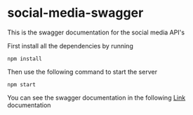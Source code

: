 # social-media-swagger
This is the swagger documentation for the social media API's

First install all the dependencies by running

```
npm install
```
Then use the following command to start the server
```
npm start
```
You can see the swagger documentation in the following [Link](http://localhost:8001/api/v1/swagger) documentation